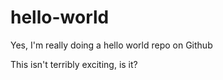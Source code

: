 # hello-world
Yes, I'm really doing a hello world repo on Github

This isn't terribly exciting, is it?
